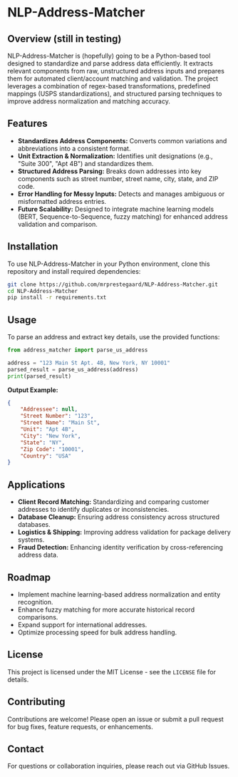 # NLP-Address-Matcher

## Overview (still in testing)
NLP-Address-Matcher is (hopefully) going to be a Python-based tool designed to standardize and parse address data efficiently. It extracts relevant components from raw, unstructured address inputs and prepares them for automated client/account matching and validation. The project leverages a combination of regex-based transformations, predefined mappings (USPS standardizations), and structured parsing techniques to improve address normalization and matching accuracy.

## Features
- **Standardizes Address Components:** Converts common variations and abbreviations into a consistent format.
- **Unit Extraction & Normalization:** Identifies unit designations (e.g., "Suite 300", "Apt 4B") and standardizes them.
- **Structured Address Parsing:** Breaks down addresses into key components such as street number, street name, city, state, and ZIP code.
- **Error Handling for Messy Inputs:** Detects and manages ambiguous or misformatted address entries.
- **Future Scalability:** Designed to integrate machine learning models (BERT, Sequence-to-Sequence, fuzzy matching) for enhanced address validation and comparison.

## Installation
To use NLP-Address-Matcher in your Python environment, clone this repository and install required dependencies:

```bash
git clone https://github.com/mrprestegaard/NLP-Address-Matcher.git
cd NLP-Address-Matcher
pip install -r requirements.txt
```

## Usage
To parse an address and extract key details, use the provided functions:

```python
from address_matcher import parse_us_address

address = "123 Main St Apt. 4B, New York, NY 10001"
parsed_result = parse_us_address(address)
print(parsed_result)
```

**Output Example:**
```json
{
    "Addressee": null,
    "Street Number": "123",
    "Street Name": "Main St",
    "Unit": "Apt 4B",
    "City": "New York",
    "State": "NY",
    "Zip Code": "10001",
    "Country": "USA"
}
```

## Applications
- **Client Record Matching:** Standardizing and comparing customer addresses to identify duplicates or inconsistencies.
- **Database Cleanup:** Ensuring address consistency across structured databases.
- **Logistics & Shipping:** Improving address validation for package delivery systems.
- **Fraud Detection:** Enhancing identity verification by cross-referencing address data.

## Roadmap
- Implement machine learning-based address normalization and entity recognition.
- Enhance fuzzy matching for more accurate historical record comparisons.
- Expand support for international addresses.
- Optimize processing speed for bulk address handling.

## License
This project is licensed under the MIT License - see the `LICENSE` file for details.

## Contributing
Contributions are welcome! Please open an issue or submit a pull request for bug fixes, feature requests, or enhancements.

## Contact
For questions or collaboration inquiries, please reach out via GitHub Issues.

